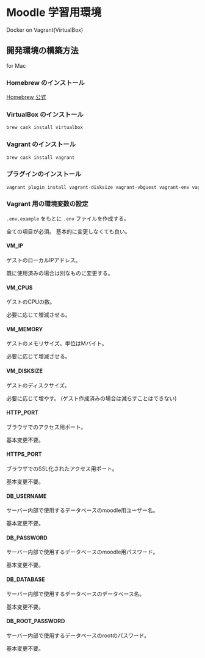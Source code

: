 # Moodle 学習用環境

Docker on Vagrant(VirtualBox)

## 開発環境の構築方法
for Mac

### Homebrew のインストール
[Homebrew 公式](https://brew.sh/)

### VirtualBox のインストール
```sh
brew cask install virtualbox
```

### Vagrant のインストール
```sh
brew cask install vagrant
```

### プラグインのインストール
```sh
vagrant plugin install vagrant-disksize vagrant-vbguest vagrant-env vagrant-docker-compose
```


### Vagrant 用の環境変数の設定
`.env.example` をもとに `.env` ファイルを作成する。

全ての項目が必須。
基本的に変更しなくても良い。

#### VM_IP
ゲストのローカルIPアドレス。

既に使用済みの場合は別なものに変更する。

#### VM_CPUS
ゲストのCPUの数。

必要に応じて増減させる。

#### VM_MEMORY
ゲストのメモリサイズ。単位はMバイト。

必要に応じて増減させる。

#### VM_DISKSIZE
ゲストのディスクサイズ。

必要に応じて増やす。
(ゲスト作成済みの場合は減らすことはできない)


#### HTTP_PORT
ブラウザでのアクセス用ポート。

基本変更不要。

#### HTTPS_PORT
ブラウザでのSSL化されたアクセス用ポート。

基本変更不要。


#### DB_USERNAME
サーバー内部で使用するデータベースのmoodle用ユーザー名。

基本変更不要。

#### DB_PASSWORD
サーバー内部で使用するデータベースのmoodle用パスワード。

基本変更不要。

#### DB_DATABASE
サーバー内部で使用するデータベースのデータベース名。

基本変更不要。

#### DB_ROOT_PASSWORD
サーバー内部で使用するデータベースのrootのパスワード。

基本変更不要。

